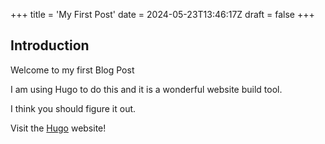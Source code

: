 +++
title = 'My First Post'
date = 2024-05-23T13:46:17Z
draft = false
+++

## Introduction

Welcome to my first Blog Post

I am using Hugo to do this and it is a wonderful website build tool.

I think you should figure it out.

Visit the [Hugo](https://gohugo.io) website!
